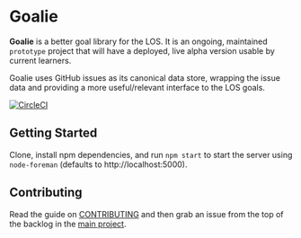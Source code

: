 # Goalie

**Goalie** is a better goal library for the LOS. It is an ongoing, maintained `prototype` project that will have a deployed, live alpha version usable by current learners.

Goalie uses GitHub issues as its canonical data store, wrapping the issue data and providing a more useful/relevant interface to the LOS goals.

[![CircleCI](https://circleci.com/gh/GuildCrafts/goalie.svg?style=svg&circle-token=8720e3371dc1f20036897f45eb3a918fbcad640f)](https://circleci.com/gh/GuildCrafts/goalie)

## Getting Started

Clone, install npm dependencies, and run `npm start` to start the server using `node-foreman` (defaults to http://localhost:5000).

## Contributing

Read the guide on [CONTRIBUTING][contributing] and then grab an issue from the top of the backlog in the [main project][main-project].

[contributing]: ./CONTRIBUTING.md
[main-project]: https://github.com/GuildCrafts/goalie/projects/1
